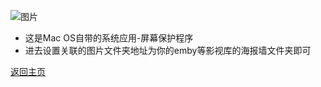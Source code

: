 ![图片](https://user-images.githubusercontent.com/73426989/150640861-e1f40f67-6d0d-4835-aa91-8e59b6eff0a4.png)           

* 这是Mac OS自带的系统应用-屏幕保护程序          
* 进去设置关联的图片文件夹地址为你的emby等影视库的海报墙文件夹即可                  

[返回主页](https://boduoyejieyi666.github.io/whonolikeboduoyejieyi/)       

